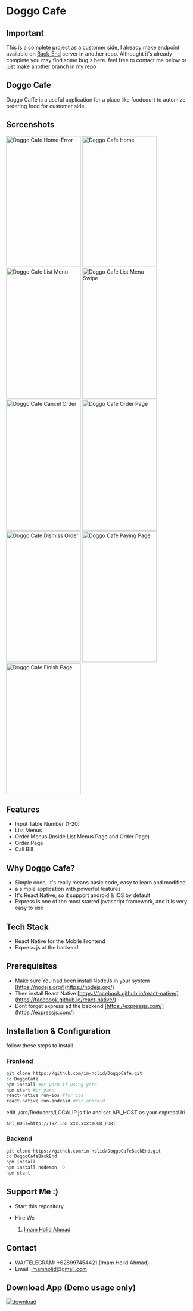 # Doggo Cafe

## Important

This is a complete project as a customer side, I already make endpoint available on [Back-End](https://github.com/im-holid/doggoKostBackEnd) server in another repo. Althought it's already complete you may find some bug's here. feel free to contact me below or just make another branch in my repo

## Doggo Cafe

Doggo Caffe is a useful application for a place like foodcourt to automize ordering food for customer side. 

## Screenshots

<p float="left">
<img src="https://raw.githubusercontent.com/im-holid/im-holid.github.io/master/Telegram%20Desktop/photo_2019-09-15_20-50-53.jpg" width="200" height="350" alt="Doggo Cafe Home-Error"/>
<img src="https://raw.githubusercontent.com/im-holid/im-holid.github.io/master/Telegram%20Desktop/photo_2019-09-15_20-51-01.jpg" width="200" height="350" alt="Doggo Cafe Home"/>
<img src="https://raw.githubusercontent.com/im-holid/im-holid.github.io/master/Telegram%20Desktop/photo_2019-09-15_20-51-02.jpg" width="200" height="350" alt="Doggo Cafe List Menu"/>
<img src="https://raw.githubusercontent.com/im-holid/im-holid.github.io/master/Telegram%20Desktop/photo_2019-09-15_20-50-50.jpg" width="200" height="350" alt="Doggo Cafe List Menu-Swipe"/>
<img src="https://raw.githubusercontent.com/im-holid/im-holid.github.io/master/Telegram%20Desktop/photo_2019-09-15_20-51-04.jpg" width="200" height="350" alt="Doggo Cafe Cancel Order"/>
<img src="https://raw.githubusercontent.com/im-holid/im-holid.github.io/master/Telegram%20Desktop/photo_2019-09-15_20-51-07.jpg" width="200" height="350" alt="Doggo Cafe Order Page"/>
<img src="https://raw.githubusercontent.com/im-holid/im-holid.github.io/master/Telegram%20Desktop/photo_2019-09-15_20-51-06.jpg" width="200" height="350" alt="Doggo Cafe Dismiss Order"/>
<img src="https://raw.githubusercontent.com/im-holid/im-holid.github.io/master/Telegram%20Desktop/photo_2019-09-15_20-51-09.jpg" width="200" height="350" alt="Doggo Cafe Paying Page"/>
<img src="https://raw.githubusercontent.com/im-holid/im-holid.github.io/master/Telegram%20Desktop/photo_2019-09-15_20-51-10.jpg" width="200" height="350" alt="Doggo Cafe Finish Page"/>
</p>

## Features

- Input Table Number (1-20)
- List Menus
- Order Menus (Inside List Menus Page and Order Page)
- Order Page
- Call Bill

## Why Doggo Cafe?

- Simple code, It's really means basic code, easy to learn and modified.
- a simple application with powerful features
- It's React Native, so it support android & iOS by default
- Express is one of the most starred javascript framework, and it is very easy to use

## Tech Stack

- React Native for the Mobile Frontend
- Express.js at the backend

## Prerequisites

- Make sure You had been install NodeJs in your system [https://nodejs.org/](https://nodejs.org/)
- Then install React Native [https://facebook.github.io/react-native/](https://facebook.github.io/react-native/)
- Dont forget express ad the backend [https://expressjs.com/](https://expressjs.com/)

## Installation & Configuration

follow these steps to install

### Frontend

```bash
git clone https://github.com/im-holid/DoggoCafe.git
cd DoggoCafe
npm install #or yarn if using yarn
npm start #or yarn
react-native run-ios #for ios
react-native run-android #for android
```

edit ./src/Reducers/LOCALIP.js file and set API_HOST as your expressUri

```env
API_HOST=http://192.168.xxx.xxx:YOUR_PORT
```

### Backend

```bash
git clone https://github.com/im-holid/DoggoCafeBackEnd.git
cd DoggoCafeBackEnd
npm install
npm install nodemon -D
npm start
```

## Support Me :)

- Start this repository
- Hire We

  1. [Imam Holid Ahmad](https://www.linkedin.com/in/imamholid/)

## Contact

- WA/TELEGRAM: +628997454421 (Imam Holid Ahmad)
- Email: imamholid@gmail.com

## Download App (Demo usage only)

[![download](https://camo.githubusercontent.com/a9c59dcbf62ec123e8bb099fb473ad30554d70e6/68747470733a2f2f69312e77702e636f6d2f61706b6d6f6473696f732e636f6d2f77702d636f6e74656e742f75706c6f6164732f323031382f31322f446f776e6c6f61642d496e66696e6974652d44657369676e2d332e342e31302d41706b2e706e67 "Download")](https://drive.google.com/file/d/1A54fRZsEDcpju4HDphtrJ4bjGjKB-h_W/view?usp=sharing)
